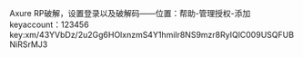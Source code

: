 Axure RP破解，设置登录以及破解码——位置：帮助-管理授权-添加keyaccount：123456
key:xm/43YVbDz/2u2Gg6HOlxnzmS4Y1hmilr8NS9mzr8RyIQlC009USQFUBNiRSrMJ3
